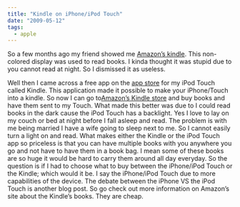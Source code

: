 ```yaml
---
title: "Kindle on iPhone/iPod Touch"
date: "2009-05-12"
tags:
  - apple
---
```


So a few months ago my friend showed me [Amazon’s kindle](http://www.amazon.com/Kindle-Amazons-Wireless-Reading-Generation/dp/B00154JDAI/ref=amb_link_84338011_1?pf_rd_m=ATVPDKIKX0DER&pf_rd_s=center-1&pf_rd_r=1NTQ3JJ7ZXDTF5VJ6QKT&pf_rd_t=101&pf_rd_p=477162291&pf_rd_i=507846). This non-colored display was used to read books. I kinda thought it was stupid due to you cannot read at night. So I dismissed it as useless.

Well then I came across a free app on the [app store](http://www.apple.com/iphone/appstore/) for my iPod Touch called Kindle. This application made it possible to make your iPhone/Touch into a kindle. So now I can go to[Amazon’s Kindle store](http://www.amazon.com/b/ref=sa_menu_kbo0_kinh?ie=UTF8&node=1286228011) and buy books and have them sent to my Touch. What made this better was due to I could read books in the dark cause the iPod Touch has a backlight. Yes I love to lay on my couch or bed at night before I fall asleep and read. The problem is with me being married I have a wife going to sleep next to me. So I cannot easily turn a light on and read. What makes either the Kindle or the iPod Touch app so priceless is that you can have multiple books with you anywhere you go and not have to have them in a book bag. I mean some of these books are so huge it would be hard to carry them around all day everyday. So the question is if I had to choose what to buy between the iPhone/iPod Touch or the Kindle; which would it be. I say the iPhone/iPod Touch due to more capabilities of the device. The debate between the iPhone VS the iPod Touch is another blog post. So go check out more information on Amazon’s site about the Kindle’s books. They are cheap.
